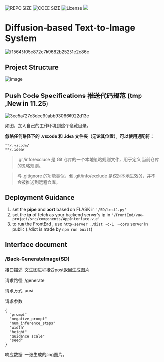 ![REPO SIZE](https://img.shields.io/github/repo-size/DBWGLX/SD-based_Text-to-Image_System.svg)
![CODE SIZE](https://img.shields.io/github/languages/code-size/DBWGLX/SD-based_Text-to-Image_System.svg)
![License](https://img.shields.io/github/license/DBWGLX/SD-based_Text-to-Image_System.svg)
![](https://img.shields.io/badge/%20史诗%20-8A2BE2)


# Diffusion-based Text-to-Image System

![f15645f05c872c7b9682b25231e2c86c](https://github.com/user-attachments/assets/64f161ef-9e77-4706-9317-9140a536e494)


## Project Structure

![image](https://github.com/user-attachments/assets/f36c8c80-8c32-4259-bb2a-10e30630bc27)


## Push Code Specifications 推送代码规范 (tmp ,New in 11.25)

![3ec5a727c3dce90abb930666922d13e](https://github.com/user-attachments/assets/0f71a70c-4462-4ffa-8aaf-72655780d7a1)

如图，加入自己的工作环境到这个隐藏目录。

**忽略任何路径下的 .vscode 和 .idea 文件夹（无论其位置），可以使用通配符：**

```
**/.vscode/
**/.idea/
```

> .git/info/exclude 是 Git 仓库的一个本地忽略规则文件，用于定义 当前仓库 的忽略规则。

> 与 .gitignore 的功能类似，但 .git/info/exclude 是仅对本地生效的，并不会被推送到远程仓库。


## Deployment Guidance

1. set the **pipe** and **port** based on FLASK in ``'/SD/test1.py'``
2. set the **ip** of fetch as your backend server's ip in ``'/FrontEnd/vue-project/src/components/AppInterface.vue'``
3. to run the FrontEnd , use ``http-server ./dist -c-1 --cors``  server in public (./dict is made by ``npm run built``)

## Interface document

### /Back-GenerateImage(SD)

接口描述: 文生图进程接受post返回生成图片

请求路径: /generate 

请求方式: post 

请求参数:

```
{
  "prompt"
  "negative_prompt"
  "num_inference_steps"
  "width"
  "height"
  "guidance_scale"
  "seed"
}
```

响应数据: 一张生成的png图片。
